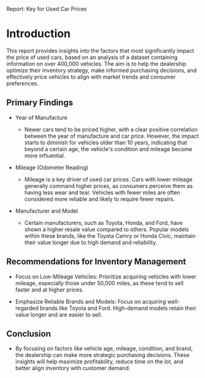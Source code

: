 Report: Key for Used Car Prices

# Introduction

This report provides insights into the factors that most significantly impact the price of used cars, based on an analysis of a dataset containing information on over 400,000 vehicles. The aim is to help the dealership optimize their inventory strategy, make informed purchasing decisions, and effectively price vehicles to align with market trends and consumer preferences.

## Primary Findings

- Year of Manufacture

    * Newer cars tend to be priced higher, with a clear positive correlation between the year of manufacture and car price. However, the impact starts to diminish for vehicles older than 10 years, indicating that beyond a certain age, the vehicle's condition and mileage become more influential.

- Mileage (Odometer Reading)

    * Mileage is a key driver of used car prices. Cars with lower mileage generally command higher prices, as consumers perceive them as having less wear and tear. Vehicles with fewer miles are often considered more reliable and likely to require fewer repairs.

- Manufacturer and Model

    * Certain manufacturers, such as Toyota, Honda, and Ford, have shown a higher resale value compared to others. Popular models within these brands, like the Toyota Camry or Honda Civic, maintain their value longer due to high demand and reliability.

## Recommendations for Inventory Management

- Focus on Low-Mileage Vehicles: Prioritize acquiring vehicles with lower mileage, especially those under 50,000 miles, as these tend to sell faster and at higher prices.

- Emphasize Reliable Brands and Models: Focus on acquiring well-regarded brands like Toyota and Ford. High-demand models retain their value longer and are easier to sell.

## Conclusion
- By focusing on factors like vehicle age, mileage, condition, and brand, the dealership can make more strategic purchasing decisions. These insights will help maximize profitability, reduce time on the lot, and better align inventory with customer demand. 
